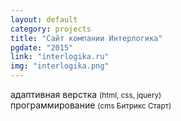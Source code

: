 ```yaml
---
layout: default
category: projects
title: "Сайт компании Интерлогика"
pgdate: "2015"
link: "interlogika.ru"
img: "interlogika.png"
---
```

адаптивная верстка <small>(html, css, jquery)</small><br>
программирование <small>(cms Битрикс Старт)</small>
